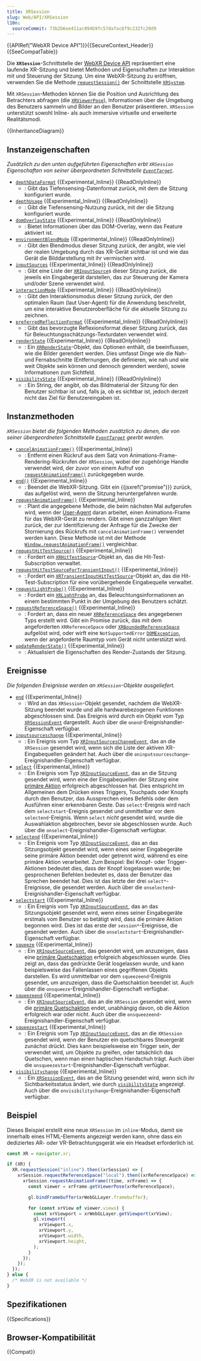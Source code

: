 ```yaml
---
title: XRSession
slug: Web/API/XRSession
l10n:
  sourceCommit: 73b2b6ee411ac094b9fc57dafac6f9c232fc20d9
---
```


{{APIRef("WebXR Device API")}}{{SecureContext_Header}}{{SeeCompatTable}}

Die **`XRSession`**-Schnittstelle der [WebXR Device API](/de/docs/Web/API/WebXR_Device_API) repräsentiert eine laufende XR-Sitzung und bietet Methoden und Eigenschaften zur Interaktion mit und Steuerung der Sitzung. Um eine WebXR-Sitzung zu eröffnen, verwenden Sie die Methode [`requestSession()`](/de/docs/Web/API/XRSystem/requestSession) der Schnittstelle [`XRSystem`](/de/docs/Web/API/XRSystem).

Mit `XRSession`-Methoden können Sie die Position und Ausrichtung des Betrachters abfragen (die [`XRViewerPose`](/de/docs/Web/API/XRViewerPose)), Informationen über die Umgebung des Benutzers sammeln und Bilder an den Benutzer präsentieren. `XRSession` unterstützt sowohl Inline- als auch immersive virtuelle und erweiterte Realitätsmodi.

{{InheritanceDiagram}}

## Instanzeigenschaften

_Zusätzlich zu den unten aufgeführten Eigenschaften erbt `XRSession` Eigenschaften von seiner übergeordneten Schnittstelle [`EventTarget`](/de/docs/Web/API/EventTarget)._

- [`depthDataFormat`](/de/docs/Web/API/XRSession/depthDataFormat) {{Experimental_Inline}} {{ReadOnlyInline}}
  - : Gibt das Tiefensensing-Datenformat zurück, mit dem die Sitzung konfiguriert wurde.
- [`depthUsage`](/de/docs/Web/API/XRSession/depthUsage) {{Experimental_Inline}} {{ReadOnlyInline}}
  - : Gibt die Tiefensensing-Nutzung zurück, mit der die Sitzung konfiguriert wurde.
- [`domOverlayState`](/de/docs/Web/API/XRSession/domOverlayState) {{Experimental_Inline}} {{ReadOnlyInline}}
  - : Bietet Informationen über das DOM-Overlay, wenn das Feature aktiviert ist.
- [`environmentBlendMode`](/de/docs/Web/API/XRSession/environmentBlendMode) {{Experimental_Inline}} {{ReadOnlyInline}}
  - : Gibt den Blendmodus dieser Sitzung zurück, der angibt, wie viel der realen Umgebung durch das XR-Gerät sichtbar ist und wie das Gerät die Bilddarstellung mit ihr vermischen wird.
- [`inputSources`](/de/docs/Web/API/XRSession/inputSources) {{Experimental_Inline}} {{ReadOnlyInline}}
  - : Gibt eine Liste der [`XRInputSource`](/de/docs/Web/API/XRInputSource)s dieser Sitzung zurück, die jeweils ein Eingabegerät darstellen, das zur Steuerung der Kamera und/oder Szene verwendet wird.
- [`interactionMode`](/de/docs/Web/API/XRSession/interactionMode) {{Experimental_Inline}} {{ReadOnlyInline}}
  - : Gibt den Interaktionsmodus dieser Sitzung zurück, der den optimalen Raum (laut User-Agent) für die Anwendung beschreibt, um eine interaktive Benutzeroberfläche für die aktuelle Sitzung zu zeichnen.
- [`preferredReflectionFormat`](/de/docs/Web/API/XRSession/preferredReflectionFormat) {{Experimental_Inline}} {{ReadOnlyInline}}
  - : Gibt das bevorzugte Reflexionsformat dieser Sitzung zurück, das für Beleuchtungsschätzungs-Texturdaten verwendet wird.
- [`renderState`](/de/docs/Web/API/XRSession/renderState) {{Experimental_Inline}} {{ReadOnlyInline}}
  - : Ein [`XRRenderState`](/de/docs/Web/API/XRRenderState)-Objekt, das Optionen enthält, die beeinflussen, wie die Bilder gerendert werden. Dies umfasst Dinge wie die Nah- und Fernabschnitte (Entfernungen, die definieren, wie nah und wie weit Objekte sein können und dennoch gerendert werden), sowie Informationen zum Sichtfeld.
- [`visibilityState`](/de/docs/Web/API/XRSession/visibilityState) {{Experimental_Inline}} {{ReadOnlyInline}}
  - : Ein String, der angibt, ob das Bildmaterial der Sitzung für den Benutzer sichtbar ist und, falls ja, ob es sichtbar ist, jedoch derzeit nicht das Ziel für Benutzereingaben ist.

## Instanzmethoden

_`XRSession` bietet die folgenden Methoden zusätzlich zu denen, die von seiner übergeordneten Schnittstelle [`EventTarget`](/de/docs/Web/API/EventTarget) geerbt werden._

- [`cancelAnimationFrame()`](/de/docs/Web/API/XRSession/cancelAnimationFrame) {{Experimental_Inline}}
  - : Entfernt einen Rückruf aus dem Satz von Animations-Frame-Rendering-Rückrufen der `XRSession`, wobei der zugehörige Handle verwendet wird, der zuvor von einem Aufruf von [`requestAnimationFrame()`](/de/docs/Web/API/XRSession/requestAnimationFrame) zurückgegeben wurde.
- [`end()`](/de/docs/Web/API/XRSession/end) {{Experimental_Inline}}
  - : Beendet die WebXR-Sitzung. Gibt ein {{jsxref("promise")}} zurück, das aufgelöst wird, wenn die Sitzung heruntergefahren wurde.
- [`requestAnimationFrame()`](/de/docs/Web/API/XRSession/requestAnimationFrame) {{Experimental_Inline}}
  - : Plant die angegebene Methode, die beim nächsten Mal aufgerufen wird, wenn der [User-Agent](/de/docs/Glossary/user_agent) daran arbeitet, einen Animations-Frame für das WebXR-Gerät zu rendern. Gibt einen ganzzahligen Wert zurück, der zur Identifizierung der Anfrage für die Zwecke der Stornierung des Rückrufs mit `cancelAnimationFrame()` verwendet werden kann. Diese Methode ist mit der Methode [`Window.requestAnimationFrame()`](/de/docs/Web/API/Window/requestAnimationFrame) vergleichbar.
- [`requestHitTestSource()`](/de/docs/Web/API/XRSession/requestHitTestSource) {{Experimental_Inline}}
  - : Fordert ein [`XRHitTestSource`](/de/docs/Web/API/XRHitTestSource)-Objekt an, das die Hit-Test-Subscription verwaltet.
- [`requestHitTestSourceForTransientInput()`](/de/docs/Web/API/XRSession/requestHitTestSourceForTransientInput) {{Experimental_Inline}}
  - : Fordert ein [`XRTransientInputHitTestSource`](/de/docs/Web/API/XRTransientInputHitTestSource)-Objekt an, das die Hit-Test-Subscription für eine vorübergehende Eingabequelle verwaltet.
- [`requestLightProbe()`](/de/docs/Web/API/XRSession/requestLightProbe) {{Experimental_Inline}}
  - : Fordert ein [`XRLightProbe`](/de/docs/Web/API/XRLightProbe) an, das Beleuchtungsinformationen an einem bestimmten Punkt in der Umgebung des Benutzers schätzt.
- [`requestReferenceSpace()`](/de/docs/Web/API/XRSession/requestReferenceSpace) {{Experimental_Inline}}
  - : Fordert an, dass ein neuer [`XRReferenceSpace`](/de/docs/Web/API/XRReferenceSpace) des angegebenen Typs erstellt wird. Gibt ein Promise zurück, das mit dem angeforderten `XRReferenceSpace` oder [`XRBoundedReferenceSpace`](/de/docs/Web/API/XRBoundedReferenceSpace) aufgelöst wird, oder wirft eine `NotSupportedError` [`DOMException`](/de/docs/Web/API/DOMException), wenn der angeforderte Raumtyp vom Gerät nicht unterstützt wird.
- [`updateRenderState()`](/de/docs/Web/API/XRSession/updateRenderState) {{Experimental_Inline}}
  - : Aktualisiert die Eigenschaften des Render-Zustands der Sitzung.

## Ereignisse

_Die folgenden Ereignisse werden an `XRSession`-Objekte ausgeliefert._

- [`end`](/de/docs/Web/API/XRSession/end_event) {{Experimental_Inline}}
  - : Wird an das `XRSession`-Objekt gesendet, nachdem die WebXR-Sitzung beendet wurde und alle hardwarebezogenen Funktionen abgeschlossen sind. Das Ereignis wird durch ein Objekt vom Typ [`XRSessionEvent`](/de/docs/Web/API/XRSessionEvent) dargestellt. Auch über die `onend`-Ereignishandler-Eigenschaft verfügbar.
- [`inputsourceschange`](/de/docs/Web/API/XRSession/inputsourceschange_event) {{Experimental_Inline}}
  - : Ein Ereignis vom Typ [`XRInputSourcesChangeEvent`](/de/docs/Web/API/XRInputSourcesChangeEvent), das an die `XRSession` gesendet wird, wenn sich die Liste der aktiven XR-Eingabequellen geändert hat. Auch über die `oninputsourceschange`-Ereignishandler-Eigenschaft verfügbar.
- [`select`](/de/docs/Web/API/XRSession/select_event) {{Experimental_Inline}}
  - : Ein Ereignis vom Typ [`XRInputSourceEvent`](/de/docs/Web/API/XRInputSourceEvent), das an die Sitzung gesendet wird, wenn eine der Eingabequellen der Sitzung eine [primäre Aktion](/de/docs/Web/API/WebXR_Device_API/Inputs#primary_action) erfolgreich abgeschlossen hat. Dies entspricht im Allgemeinen dem Drücken eines Triggers, Touchpads oder Knopfs durch den Benutzer, das Aussprechen eines Befehls oder dem Ausführen einer erkennbaren Geste. Das `select`-Ereignis wird nach dem `selectstart`-Ereignis gesendet und unmittelbar vor dem `selectend`-Ereignis. Wenn `select` _nicht_ gesendet wird, wurde die Auswahlaktion abgebrochen, bevor sie abgeschlossen wurde. Auch über die `onselect`-Ereignishandler-Eigenschaft verfügbar.
- [`selectend`](/de/docs/Web/API/XRSession/selectend_event) {{Experimental_Inline}}
  - : Ein Ereignis vom Typ [`XRInputSourceEvent`](/de/docs/Web/API/XRInputSourceEvent), das an das Sitzungsobjekt gesendet wird, wenn eines seiner Eingabegeräte seine primäre Aktion beendet oder getrennt wird, während es eine primäre Aktion verarbeitet. Zum Beispiel: Bei Knopf- oder Trigger-Aktionen bedeutet dies, dass der Knopf losgelassen wurde; bei gesprochenen Befehlen bedeutet es, dass der Benutzer das Sprechen beendet hat. Dies ist das letzte der drei `select*`-Ereignisse, die gesendet werden. Auch über die `onselectend`-Ereignishandler-Eigenschaft verfügbar.
- [`selectstart`](/de/docs/Web/API/XRSession/selectstart_event) {{Experimental_Inline}}
  - : Ein Ereignis vom Typ [`XRInputSourceEvent`](/de/docs/Web/API/XRInputSourceEvent), das an das Sitzungsobjekt gesendet wird, wenn eines seiner Eingabegeräte erstmals vom Benutzer so betätigt wird, dass die primäre Aktion begonnen wird. Dies ist das erste der `session*`-Ereignisse, die gesendet werden. Auch über die `onselectstart`-Ereignishandler-Eigenschaft verfügbar.
- [`squeeze`](/de/docs/Web/API/XRSession/squeeze_event) {{Experimental_Inline}}
  - : Ein [`XRInputSourceEvent`](/de/docs/Web/API/XRInputSourceEvent), das gesendet wird, um anzuzeigen, dass eine [primäre Quetschaktion](/de/docs/Web/API/WebXR_Device_API/Inputs#primary_squeeze_action) erfolgreich abgeschlossen wurde. Dies zeigt an, dass das gedrückte Gerät losgelassen wurde, und kann beispielsweise das Fallenlassen eines gegriffenen Objekts darstellen. Es wird unmittelbar vor dem `squeezeend`-Ereignis gesendet, um anzuzeigen, dass die Quetschaktion beendet ist. Auch über die `onsqueeze`-Ereignishandler-Eigenschaft verfügbar.
- [`squeezeend`](/de/docs/Web/API/XRSession/squeezeend_event) {{Experimental_Inline}}
  - : Ein [`XRInputSourceEvent`](/de/docs/Web/API/XRInputSourceEvent), das an die `XRSession` gesendet wird, wenn die [primäre Quetschaktion](/de/docs/Web/API/WebXR_Device_API/Inputs#primary_squeeze_action) endet, unabhängig davon, ob die Aktion erfolgreich war oder nicht. Auch über die `onsqueezeend`-Ereignishandler-Eigenschaft verfügbar.
- [`squeezestart`](/de/docs/Web/API/XRSession/squeezestart_event) {{Experimental_Inline}}
  - : Ein Ereignis vom Typ [`XRInputSourceEvent`](/de/docs/Web/API/XRInputSourceEvent), das an die `XRSession` gesendet wird, wenn der Benutzer ein quetschbares Steuergerät zunächst drückt. Dies kann beispielsweise ein Trigger sein, der verwendet wird, um Objekte zu greifen, oder tatsächlich das Quetschen, wenn man einen haptischen Handschuh trägt. Auch über die `onsqueezestart`-Ereignishandler-Eigenschaft verfügbar.
- [`visibilitychange`](/de/docs/Web/API/XRSession/visibilitychange_event) {{Experimental_Inline}}
  - : Ein [`XRSessionEvent`](/de/docs/Web/API/XRSessionEvent), das an die Sitzung gesendet wird, wenn sich ihr Sichtbarkeitsstatus ändert, wie durch [`visibilityState`](/de/docs/Web/API/XRSession/visibilityState) angezeigt. Auch über die `onvisibilitychange`-Ereignishandler-Eigenschaft verfügbar.

## Beispiel

Dieses Beispiel erstellt eine neue `XRSession` im `inline`-Modus, damit sie innerhalb eines HTML-Elements angezeigt werden kann, ohne dass ein dediziertes AR- oder VR-Betrachtungsgerät wie ein Headset erforderlich ist.

```js
const XR = navigator.xr;

if (XR) {
  XR.requestSession("inline").then((xrSession) => {
    xrSession.requestReferenceSpace("local").then((xrReferenceSpace) => {
      xrSession.requestAnimationFrame((time, xrFrame) => {
        const viewer = xrFrame.getViewerPose(xrReferenceSpace);

        gl.bindFramebuffer(xrWebGLLayer.framebuffer);

        for (const xrView of viewer.views) {
          const xrViewport = xrWebGLLayer.getViewport(xrView);
          gl.viewport(
            xrViewport.x,
            xrViewport.y,
            xrViewport.width,
            xrViewport.height,
          );
        }
      });
    });
  });
} else {
  /* WebXR is not available */
}
```

## Spezifikationen

{{Specifications}}

## Browser-Kompatibilität

{{Compat}}
